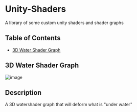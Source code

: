 # Unity-Shaders
A library of some custom unity shaders and shader graphs

## Table of Contents
  * [3D Water Shader Graph](#3d-water-shader-graph)

## 3D Water Shader Graph
![image](https://github.com/ZackYang-ops/Unity-Shaders/blob/master/Water/Preview.gif)
## Description
A 3D watershader graph that will deform what is "under water"


